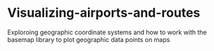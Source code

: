 # Visualizing-airports-and-routes
 Exploroing geographic coordinate systems and how to work with the basemap library to plot geographic data points on maps
